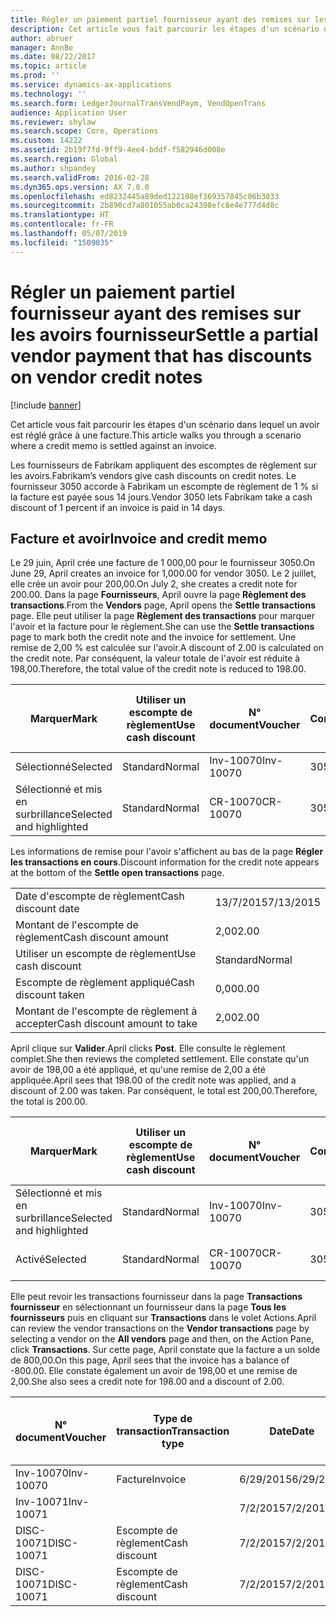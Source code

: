 ```yaml
---
title: Régler un paiement partiel fournisseur ayant des remises sur les avoirs fournisseur
description: Cet article vous fait parcourir les étapes d'un scénario dans lequel un avoir est réglé grâce à une facture.
author: abruer
manager: AnnBe
ms.date: 08/22/2017
ms.topic: article
ms.prod: ''
ms.service: dynamics-ax-applications
ms.technology: ''
ms.search.form: LedgerJournalTransVendPaym, VendOpenTrans
audience: Application User
ms.reviewer: shylaw
ms.search.scope: Core, Operations
ms.custom: 14222
ms.assetid: 2b19f7fd-9ff9-4ee4-bddf-f582946d008e
ms.search.region: Global
ms.author: shpandey
ms.search.validFrom: 2016-02-28
ms.dyn365.ops.version: AX 7.0.0
ms.openlocfilehash: ed8232445a89ded122108ef369357845c06b3033
ms.sourcegitcommit: 2b890cd7a801055ab0ca24398efc8e4e777d4d8c
ms.translationtype: HT
ms.contentlocale: fr-FR
ms.lasthandoff: 05/07/2019
ms.locfileid: "1509035"
---
```

# <a name="settle-a-partial-vendor-payment-that-has-discounts-on-vendor-credit-notes"></a><span data-ttu-id="0db6c-103">Régler un paiement partiel fournisseur ayant des remises sur les avoirs fournisseur</span><span class="sxs-lookup"><span data-stu-id="0db6c-103">Settle a partial vendor payment that has discounts on vendor credit notes</span></span>

[!include [banner](../includes/banner.md)]

<span data-ttu-id="0db6c-104">Cet article vous fait parcourir les étapes d'un scénario dans lequel un avoir est réglé grâce à une facture.</span><span class="sxs-lookup"><span data-stu-id="0db6c-104">This article walks you through a scenario where a credit memo is settled against an invoice.</span></span>

<span data-ttu-id="0db6c-105">Les fournisseurs de Fabrikam appliquent des escomptes de règlement sur les avoirs.</span><span class="sxs-lookup"><span data-stu-id="0db6c-105">Fabrikam’s vendors give cash discounts on credit notes.</span></span> <span data-ttu-id="0db6c-106">Le fournisseur 3050 accorde à Fabrikam un escompte de règlement de 1 % si la facture est payée sous 14 jours.</span><span class="sxs-lookup"><span data-stu-id="0db6c-106">Vendor 3050 lets Fabrikam take a cash discount of 1 percent if an invoice is paid in 14 days.</span></span>

## <a name="invoice-and-credit-memo"></a><span data-ttu-id="0db6c-107">Facture et avoir</span><span class="sxs-lookup"><span data-stu-id="0db6c-107">Invoice and credit memo</span></span>
<span data-ttu-id="0db6c-108">Le 29 juin, April crée une facture de 1 000,00 pour le fournisseur 3050.</span><span class="sxs-lookup"><span data-stu-id="0db6c-108">On June 29, April creates an invoice for 1,000.00 for vendor 3050.</span></span> <span data-ttu-id="0db6c-109">Le 2 juillet, elle crée un avoir pour 200,00.</span><span class="sxs-lookup"><span data-stu-id="0db6c-109">On July 2, she creates a credit note for 200.00.</span></span> <span data-ttu-id="0db6c-110">Dans la page **Fournisseurs**, April ouvre la page **Règlement des transactions**.</span><span class="sxs-lookup"><span data-stu-id="0db6c-110">From the **Vendors** page, April opens the **Settle transactions** page.</span></span> <span data-ttu-id="0db6c-111">Elle peut utiliser la page **Règlement des transactions** pour marquer l'avoir et la facture pour le règlement.</span><span class="sxs-lookup"><span data-stu-id="0db6c-111">She can use the **Settle transactions** page to mark both the credit note and the invoice for settlement.</span></span> <span data-ttu-id="0db6c-112">Une remise de 2,00 % est calculée sur l'avoir.</span><span class="sxs-lookup"><span data-stu-id="0db6c-112">A discount of 2.00 is calculated on the credit note.</span></span> <span data-ttu-id="0db6c-113">Par conséquent, la valeur totale de l'avoir est réduite à 198,00.</span><span class="sxs-lookup"><span data-stu-id="0db6c-113">Therefore, the total value of the credit note is reduced to 198.00.</span></span>

| <span data-ttu-id="0db6c-114">Marquer</span><span class="sxs-lookup"><span data-stu-id="0db6c-114">Mark</span></span>                     | <span data-ttu-id="0db6c-115">Utiliser un escompte de règlement</span><span class="sxs-lookup"><span data-stu-id="0db6c-115">Use cash discount</span></span> | <span data-ttu-id="0db6c-116">N° document</span><span class="sxs-lookup"><span data-stu-id="0db6c-116">Voucher</span></span>   | <span data-ttu-id="0db6c-117">Compte</span><span class="sxs-lookup"><span data-stu-id="0db6c-117">Account</span></span> | <span data-ttu-id="0db6c-118">Date</span><span class="sxs-lookup"><span data-stu-id="0db6c-118">Date</span></span>      | <span data-ttu-id="0db6c-119">Date d'échéance</span><span class="sxs-lookup"><span data-stu-id="0db6c-119">Due date</span></span>  | <span data-ttu-id="0db6c-120">Facture</span><span class="sxs-lookup"><span data-stu-id="0db6c-120">Invoice</span></span> | <span data-ttu-id="0db6c-121">Montant dans la devise de transaction</span><span class="sxs-lookup"><span data-stu-id="0db6c-121">Amount in transaction currency</span></span> | <span data-ttu-id="0db6c-122">Devise</span><span class="sxs-lookup"><span data-stu-id="0db6c-122">Currency</span></span> | <span data-ttu-id="0db6c-123">Montant à régler</span><span class="sxs-lookup"><span data-stu-id="0db6c-123">Amount to settle</span></span> |
|--------------------------|-------------------|-----------|---------|-----------|-----------|---------|--------------------------------|----------|------------------|
| <span data-ttu-id="0db6c-124">Sélectionné</span><span class="sxs-lookup"><span data-stu-id="0db6c-124">Selected</span></span>                 | <span data-ttu-id="0db6c-125">Standard</span><span class="sxs-lookup"><span data-stu-id="0db6c-125">Normal</span></span>            | <span data-ttu-id="0db6c-126">Inv-10070</span><span class="sxs-lookup"><span data-stu-id="0db6c-126">Inv-10070</span></span> | <span data-ttu-id="0db6c-127">3050</span><span class="sxs-lookup"><span data-stu-id="0db6c-127">3050</span></span>    | <span data-ttu-id="0db6c-128">6/29/2015</span><span class="sxs-lookup"><span data-stu-id="0db6c-128">6/29/2015</span></span> | <span data-ttu-id="0db6c-129">7/29/2015</span><span class="sxs-lookup"><span data-stu-id="0db6c-129">7/29/2015</span></span> | <span data-ttu-id="0db6c-130">10070</span><span class="sxs-lookup"><span data-stu-id="0db6c-130">10070</span></span>   | <span data-ttu-id="0db6c-131">-1 000,00</span><span class="sxs-lookup"><span data-stu-id="0db6c-131">-1,000.00</span></span>                      | <span data-ttu-id="0db6c-132">USD</span><span class="sxs-lookup"><span data-stu-id="0db6c-132">USD</span></span>      | <span data-ttu-id="0db6c-133">-990,00</span><span class="sxs-lookup"><span data-stu-id="0db6c-133">-990.00</span></span>          |
| <span data-ttu-id="0db6c-134">Sélectionné et mis en surbrillance</span><span class="sxs-lookup"><span data-stu-id="0db6c-134">Selected and highlighted</span></span> | <span data-ttu-id="0db6c-135">Standard</span><span class="sxs-lookup"><span data-stu-id="0db6c-135">Normal</span></span>            | <span data-ttu-id="0db6c-136">CR-10070</span><span class="sxs-lookup"><span data-stu-id="0db6c-136">CR-10070</span></span>  | <span data-ttu-id="0db6c-137">3050</span><span class="sxs-lookup"><span data-stu-id="0db6c-137">3050</span></span>    | <span data-ttu-id="0db6c-138">7/2/2015</span><span class="sxs-lookup"><span data-stu-id="0db6c-138">7/2/2015</span></span>  | <span data-ttu-id="0db6c-139">7/29/2015</span><span class="sxs-lookup"><span data-stu-id="0db6c-139">7/29/2015</span></span> |         | <span data-ttu-id="0db6c-140">200,00</span><span class="sxs-lookup"><span data-stu-id="0db6c-140">200.00</span></span>                         | <span data-ttu-id="0db6c-141">USD</span><span class="sxs-lookup"><span data-stu-id="0db6c-141">USD</span></span>      | <span data-ttu-id="0db6c-142">198,00</span><span class="sxs-lookup"><span data-stu-id="0db6c-142">198.00</span></span>           |

<span data-ttu-id="0db6c-143">Les informations de remise pour l'avoir s'affichent au bas de la page **Régler les transactions en cours**.</span><span class="sxs-lookup"><span data-stu-id="0db6c-143">Discount information for the credit note appears at the bottom of the **Settle open transactions** page.</span></span>

|                              |           |
|------------------------------|-----------|
| <span data-ttu-id="0db6c-144">Date d'escompte de règlement</span><span class="sxs-lookup"><span data-stu-id="0db6c-144">Cash discount date</span></span>           | <span data-ttu-id="0db6c-145">13/7/2015</span><span class="sxs-lookup"><span data-stu-id="0db6c-145">7/13/2015</span></span> |
| <span data-ttu-id="0db6c-146">Montant de l'escompte de règlement</span><span class="sxs-lookup"><span data-stu-id="0db6c-146">Cash discount amount</span></span>         | <span data-ttu-id="0db6c-147">2,00</span><span class="sxs-lookup"><span data-stu-id="0db6c-147">2.00</span></span>      |
| <span data-ttu-id="0db6c-148">Utiliser un escompte de règlement</span><span class="sxs-lookup"><span data-stu-id="0db6c-148">Use cash discount</span></span>            | <span data-ttu-id="0db6c-149">Standard</span><span class="sxs-lookup"><span data-stu-id="0db6c-149">Normal</span></span>    |
| <span data-ttu-id="0db6c-150">Escompte de règlement appliqué</span><span class="sxs-lookup"><span data-stu-id="0db6c-150">Cash discount taken</span></span>          | <span data-ttu-id="0db6c-151">0,00</span><span class="sxs-lookup"><span data-stu-id="0db6c-151">0.00</span></span>      |
| <span data-ttu-id="0db6c-152">Montant de l'escompte de règlement à accepter</span><span class="sxs-lookup"><span data-stu-id="0db6c-152">Cash discount amount to take</span></span> | <span data-ttu-id="0db6c-153">2,00</span><span class="sxs-lookup"><span data-stu-id="0db6c-153">2.00</span></span>      |

<span data-ttu-id="0db6c-154">April clique sur **Valider**.</span><span class="sxs-lookup"><span data-stu-id="0db6c-154">April clicks **Post**.</span></span> <span data-ttu-id="0db6c-155">Elle consulte le règlement complet.</span><span class="sxs-lookup"><span data-stu-id="0db6c-155">She then reviews the completed settlement.</span></span> <span data-ttu-id="0db6c-156">Elle constate qu'un avoir de 198,00 a été appliqué, et qu'une remise de 2,00 a été appliquée.</span><span class="sxs-lookup"><span data-stu-id="0db6c-156">April sees that 198.00 of the credit note was applied, and a discount of 2.00 was taken.</span></span> <span data-ttu-id="0db6c-157">Par conséquent, le total est 200,00.</span><span class="sxs-lookup"><span data-stu-id="0db6c-157">Therefore, the total is 200.00.</span></span>

| <span data-ttu-id="0db6c-158">Marquer</span><span class="sxs-lookup"><span data-stu-id="0db6c-158">Mark</span></span>                     | <span data-ttu-id="0db6c-159">Utiliser un escompte de règlement</span><span class="sxs-lookup"><span data-stu-id="0db6c-159">Use cash discount</span></span> | <span data-ttu-id="0db6c-160">N° document</span><span class="sxs-lookup"><span data-stu-id="0db6c-160">Voucher</span></span>   | <span data-ttu-id="0db6c-161">Compte</span><span class="sxs-lookup"><span data-stu-id="0db6c-161">Account</span></span> | <span data-ttu-id="0db6c-162">Date</span><span class="sxs-lookup"><span data-stu-id="0db6c-162">Date</span></span>      | <span data-ttu-id="0db6c-163">Date d'échéance</span><span class="sxs-lookup"><span data-stu-id="0db6c-163">Due date</span></span>  | <span data-ttu-id="0db6c-164">Facture</span><span class="sxs-lookup"><span data-stu-id="0db6c-164">Invoice</span></span>  | <span data-ttu-id="0db6c-165">Montant dans la devise de transaction</span><span class="sxs-lookup"><span data-stu-id="0db6c-165">Amount in transaction currency</span></span> | <span data-ttu-id="0db6c-166">Devise</span><span class="sxs-lookup"><span data-stu-id="0db6c-166">Currency</span></span> | <span data-ttu-id="0db6c-167">Montant à régler</span><span class="sxs-lookup"><span data-stu-id="0db6c-167">Amount to settle</span></span> |
|--------------------------|-------------------|-----------|---------|-----------|-----------|----------|--------------------------------|----------|------------------|
| <span data-ttu-id="0db6c-168">Sélectionné et mis en surbrillance</span><span class="sxs-lookup"><span data-stu-id="0db6c-168">Selected and highlighted</span></span> | <span data-ttu-id="0db6c-169">Standard</span><span class="sxs-lookup"><span data-stu-id="0db6c-169">Normal</span></span>            | <span data-ttu-id="0db6c-170">Inv-10070</span><span class="sxs-lookup"><span data-stu-id="0db6c-170">Inv-10070</span></span> | <span data-ttu-id="0db6c-171">3050</span><span class="sxs-lookup"><span data-stu-id="0db6c-171">3050</span></span>    | <span data-ttu-id="0db6c-172">6/29/2015</span><span class="sxs-lookup"><span data-stu-id="0db6c-172">6/29/2015</span></span> | <span data-ttu-id="0db6c-173">7/29/2015</span><span class="sxs-lookup"><span data-stu-id="0db6c-173">7/29/2015</span></span> | <span data-ttu-id="0db6c-174">10070</span><span class="sxs-lookup"><span data-stu-id="0db6c-174">10070</span></span>    | <span data-ttu-id="0db6c-175">-1 000,00</span><span class="sxs-lookup"><span data-stu-id="0db6c-175">-1,000.00</span></span>                      | <span data-ttu-id="0db6c-176">USD</span><span class="sxs-lookup"><span data-stu-id="0db6c-176">USD</span></span>      | <span data-ttu-id="0db6c-177">-200,00</span><span class="sxs-lookup"><span data-stu-id="0db6c-177">-200.00</span></span>          |
| <span data-ttu-id="0db6c-178">Activé</span><span class="sxs-lookup"><span data-stu-id="0db6c-178">Selected</span></span>                 | <span data-ttu-id="0db6c-179">Standard</span><span class="sxs-lookup"><span data-stu-id="0db6c-179">Normal</span></span>            | <span data-ttu-id="0db6c-180">CR-10070</span><span class="sxs-lookup"><span data-stu-id="0db6c-180">CR-10070</span></span>  | <span data-ttu-id="0db6c-181">3050</span><span class="sxs-lookup"><span data-stu-id="0db6c-181">3050</span></span>    | <span data-ttu-id="0db6c-182">7/2/2015</span><span class="sxs-lookup"><span data-stu-id="0db6c-182">7/2/2015</span></span>  | <span data-ttu-id="0db6c-183">7/29/2015</span><span class="sxs-lookup"><span data-stu-id="0db6c-183">7/29/2015</span></span> | <span data-ttu-id="0db6c-184">CR-10070</span><span class="sxs-lookup"><span data-stu-id="0db6c-184">CR-10070</span></span> | <span data-ttu-id="0db6c-185">200,00</span><span class="sxs-lookup"><span data-stu-id="0db6c-185">200.00</span></span>                         | <span data-ttu-id="0db6c-186">USD</span><span class="sxs-lookup"><span data-stu-id="0db6c-186">USD</span></span>      | <span data-ttu-id="0db6c-187">198,00</span><span class="sxs-lookup"><span data-stu-id="0db6c-187">198.00</span></span>           |

<span data-ttu-id="0db6c-188">Elle peut revoir les transactions fournisseur dans la page **Transactions fournisseur** en sélectionnant un fournisseur dans la page **Tous les fournisseurs** puis en cliquant sur **Transactions** dans le volet Actions.</span><span class="sxs-lookup"><span data-stu-id="0db6c-188">April can review the vendor transactions on the **Vendor transactions** page by selecting a vendor on the **All vendors** page and then, on the Action Pane, click **Transactions**.</span></span> <span data-ttu-id="0db6c-189">Sur cette page, April constate que la facture a un solde de 800,00.</span><span class="sxs-lookup"><span data-stu-id="0db6c-189">On this page, April sees that the invoice has a balance of -800.00.</span></span> <span data-ttu-id="0db6c-190">Elle constate également un avoir de 198,00 et une remise de 2,00.</span><span class="sxs-lookup"><span data-stu-id="0db6c-190">She also sees a credit note for 198.00 and a discount of 2.00.</span></span>

| <span data-ttu-id="0db6c-191">N° document</span><span class="sxs-lookup"><span data-stu-id="0db6c-191">Voucher</span></span>    | <span data-ttu-id="0db6c-192">Type de transaction</span><span class="sxs-lookup"><span data-stu-id="0db6c-192">Transaction type</span></span> | <span data-ttu-id="0db6c-193">Date</span><span class="sxs-lookup"><span data-stu-id="0db6c-193">Date</span></span>      | <span data-ttu-id="0db6c-194">Facture</span><span class="sxs-lookup"><span data-stu-id="0db6c-194">Invoice</span></span> | <span data-ttu-id="0db6c-195">Montant au débit dans la devise de transaction</span><span class="sxs-lookup"><span data-stu-id="0db6c-195">Amount in transaction currency debit</span></span> | <span data-ttu-id="0db6c-196">Montant au crédit dans la devise de transaction</span><span class="sxs-lookup"><span data-stu-id="0db6c-196">Amount in transaction currency credit</span></span> | <span data-ttu-id="0db6c-197">Solde</span><span class="sxs-lookup"><span data-stu-id="0db6c-197">Balance</span></span> | <span data-ttu-id="0db6c-198">Devise</span><span class="sxs-lookup"><span data-stu-id="0db6c-198">Currency</span></span> |
|------------|------------------|-----------|---------|--------------------------------------|---------------------------------------|---------|----------|
| <span data-ttu-id="0db6c-199">Inv-10070</span><span class="sxs-lookup"><span data-stu-id="0db6c-199">Inv-10070</span></span>  | <span data-ttu-id="0db6c-200">Facture</span><span class="sxs-lookup"><span data-stu-id="0db6c-200">Invoice</span></span>          | <span data-ttu-id="0db6c-201">6/29/2015</span><span class="sxs-lookup"><span data-stu-id="0db6c-201">6/29/2015</span></span> | <span data-ttu-id="0db6c-202">10070</span><span class="sxs-lookup"><span data-stu-id="0db6c-202">10070</span></span>   |                                      | <span data-ttu-id="0db6c-203">1 000,00</span><span class="sxs-lookup"><span data-stu-id="0db6c-203">1,000.00</span></span>                              | <span data-ttu-id="0db6c-204">-800,00</span><span class="sxs-lookup"><span data-stu-id="0db6c-204">-800.00</span></span> | <span data-ttu-id="0db6c-205">USD</span><span class="sxs-lookup"><span data-stu-id="0db6c-205">USD</span></span>      |
| <span data-ttu-id="0db6c-206">Inv-10071</span><span class="sxs-lookup"><span data-stu-id="0db6c-206">Inv-10071</span></span>  |                  | <span data-ttu-id="0db6c-207">7/2/2015</span><span class="sxs-lookup"><span data-stu-id="0db6c-207">7/2/2015</span></span>  | <span data-ttu-id="0db6c-208">CR10071</span><span class="sxs-lookup"><span data-stu-id="0db6c-208">CR10071</span></span> | <span data-ttu-id="0db6c-209">200,00</span><span class="sxs-lookup"><span data-stu-id="0db6c-209">200.00</span></span>                               |                                       | <span data-ttu-id="0db6c-210">0,00</span><span class="sxs-lookup"><span data-stu-id="0db6c-210">0.00</span></span>    | <span data-ttu-id="0db6c-211">USD</span><span class="sxs-lookup"><span data-stu-id="0db6c-211">USD</span></span>      |
| <span data-ttu-id="0db6c-212">DISC-10071</span><span class="sxs-lookup"><span data-stu-id="0db6c-212">DISC-10071</span></span> |  <span data-ttu-id="0db6c-213">Escompte de règlement</span><span class="sxs-lookup"><span data-stu-id="0db6c-213">Cash discount</span></span>   | <span data-ttu-id="0db6c-214">7/2/2015</span><span class="sxs-lookup"><span data-stu-id="0db6c-214">7/2/2015</span></span>  |         | <span data-ttu-id="0db6c-215">2,00</span><span class="sxs-lookup"><span data-stu-id="0db6c-215">2.00</span></span>                                 |                                       | <span data-ttu-id="0db6c-216">0,00</span><span class="sxs-lookup"><span data-stu-id="0db6c-216">0.00</span></span>    | <span data-ttu-id="0db6c-217">USD</span><span class="sxs-lookup"><span data-stu-id="0db6c-217">USD</span></span>      |
| <span data-ttu-id="0db6c-218">DISC-10071</span><span class="sxs-lookup"><span data-stu-id="0db6c-218">DISC-10071</span></span> |  <span data-ttu-id="0db6c-219">Escompte de règlement</span><span class="sxs-lookup"><span data-stu-id="0db6c-219">Cash discount</span></span>   | <span data-ttu-id="0db6c-220">7/2/2015</span><span class="sxs-lookup"><span data-stu-id="0db6c-220">7/2/2015</span></span>  |         |                                      | <span data-ttu-id="0db6c-221">2,00</span><span class="sxs-lookup"><span data-stu-id="0db6c-221">2.00</span></span>                                  | <span data-ttu-id="0db6c-222">0,00</span><span class="sxs-lookup"><span data-stu-id="0db6c-222">0.00</span></span>    | <span data-ttu-id="0db6c-223">USD</span><span class="sxs-lookup"><span data-stu-id="0db6c-223">USD</span></span>      |





